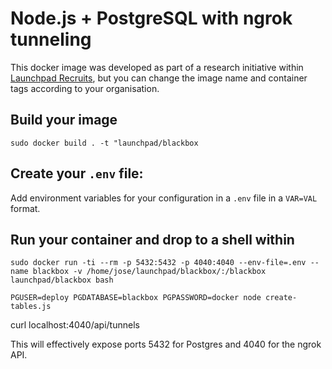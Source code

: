 # Node.js + PostgreSQL with ngrok tunneling

This docker image was developed as part of a research initiative within [Launchpad Recruits](https://www.launchpadrecruits.com), but you can change the image name and container tags according to your organisation.


## Build your image

```
sudo docker build . -t "launchpad/blackbox
```

## Create your `.env` file:

Add environment variables for your configuration in a `.env` file in a `VAR=VAL` format.


## Run your container and drop to a shell within

```
sudo docker run -ti --rm -p 5432:5432 -p 4040:4040 --env-file=.env --name blackbox -v /home/jose/launchpad/blackbox/:/blackbox launchpad/blackbox bash
```


```
PGUSER=deploy PGDATABASE=blackbox PGPASSWORD=docker node create-tables.js
```
curl localhost:4040/api/tunnels


This will effectively expose ports 5432 for Postgres and 4040 for the ngrok API.
